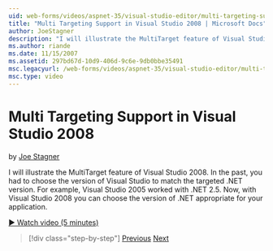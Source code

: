 ```yaml
---
uid: web-forms/videos/aspnet-35/visual-studio-editor/multi-targeting-support-in-visual-studio-2008
title: "Multi Targeting Support in Visual Studio 2008 | Microsoft Docs"
author: JoeStagner
description: "I will illustrate the MultiTarget feature of Visual Studio 2008. In the past, you had to choose the version of Visual Studio to match the targeted .NET versi..."
ms.author: riande
ms.date: 11/15/2007
ms.assetid: 297bd67d-10d9-406d-9c6e-9db0bbe35491
msc.legacyurl: /web-forms/videos/aspnet-35/visual-studio-editor/multi-targeting-support-in-visual-studio-2008
msc.type: video
---
```

# Multi Targeting Support in Visual Studio 2008

by [Joe Stagner](https://github.com/JoeStagner)

I will illustrate the MultiTarget feature of Visual Studio 2008. In the past, you had to choose the version of Visual Studio to match the targeted .NET version. For example, Visual Studio 2005 worked with .NET 2.5. Now, with Visual Studio 2008 you can choose the version of .NET appropriate for your application.

[&#9654; Watch video (5 minutes)](https://channel9.msdn.com/Blogs/ASP-NET-Site-Videos/multi-targeting-support-in-visual-studio-2008)

> [!div class="step-by-step"]
> [Previous](javascript-debugging-in-visual-studio-2008.md)
> [Next](intellisense-for-jscript-and-aspnet-ajax.md)

